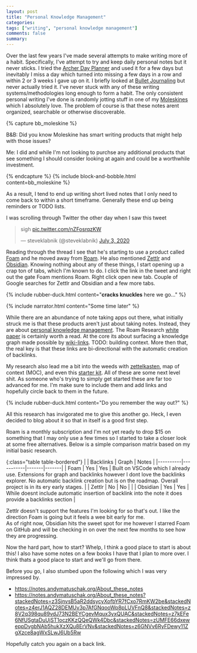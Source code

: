 ```yaml
---
layout: post
title: "Personal Knowledge Management"
categories: 
tags: ["writing", "personal knowledge management"]
comments: false
summary: 
---
```


Over the last few years I've made several attempts to make writing more of a habit. 
Specifically, I've attempt to try and keep daily personal notes but it never sticks. 
I tried the [Archer Day Planner](http://www.theactivesystem.com/users-guide) and used it for a few days but inevitably I miss a day which turned into missing a few days in a row and within 2 or 3 weeks I gave up on it. 
I briefly looked at [Bullet Journaling](https://bulletjournal.com/) but never actually tried it. 
I've never stuck with any of these writing systems/methodologies long enough to form a habit.
The only consistent personal writing I've done is randomly jotting stuff in one of my [Moleskines](https://us.moleskine.com/notebooks/classic/0201-2) which I absolutely love. 
The problem of course is that these notes arent organized, searchable or otherwise discoverable. 

{% capture bb_moleskine %}
<p>B&B: Did you know Moleskine has smart writing products that might help with those issues?</p>
<p>Me: I did and while I'm not looking to purchse any additional products that see something I should consider looking at again and could be a worthwhile investment.</p>
{% endcapture %}
{% include block-and-bobble.html content=bb_moleskine %}

As a result, I tend to end up writing short lived notes that I only need to come back to within a short timeframe. 
Generally these end up being reminders or TODO lists.

I was scrolling through Twitter the other day when I saw this tweet

<blockquote class="twitter-tweet"><p lang="en" dir="ltr">sigh <a href="https://t.co/nZFosrqzKW">pic.twitter.com/nZFosrqzKW</a></p>&mdash; steveklabnik (@steveklabnik) <a href="https://twitter.com/steveklabnik/status/1279141392800010240?ref_src=twsrc%5Etfw">July 3, 2020</a></blockquote> <script async src="https://platform.twitter.com/widgets.js" charset="utf-8"></script>

Reading through the thread I see that he's starting to use a product called [Foam](https://foambubble.github.io/foam/) and he moved away from [Roam](https://roamresearch.com/). 
He also mentioned [Zettlr](https://www.zettlr.com/) and [Obsidian](https://obsidian.md/).
Knowing nothing about any of these things, I start opening up a crap ton of tabs, which I'm known to do. 
I click the link in the tweet and right out the gate Foam mentions Roam. 
Right click open new tab. 
Couple of Google searches for Zettlr and Obsidian and a few more tabs.

{% include rubber-duck.html content="<b>cracks knuckles</b> here we go..." %}

{% include narrator.html content="Some time later" %}

While there are an abundance of note taking apps out there, what initially struck me is that these products aren't just about taking notes. 
Instead, they are about [personal knowledge management](https://en.wikipedia.org/wiki/Personal_knowledge_management). 
The Roam Research [white paper](https://roamresearch.com/#/app/help/page/Vu1MmjinS) is certainly worth a read. 
At the core its about surfacing a knowledge graph made possible by [wiki-links](https://en.wikipedia.org/wiki/Help:Link). TODO: building context.
More then that, the real key is that these links are bi-directional with the automatic creation of backlinks.  
<!-- TODO: Flush this out a bit more.  -->

My research also lead me a bit into the weeds with [zettelkasten](https://zettelkasten.de/), map of context (MOC), and even this [starter kit](https://forum.obsidian.md/t/imf-v3-advanced-starter-kit/390).
All of these are some next level shit. 
As someone who's trying to simply get started these are far too advanced for me. 
I'm make sure to include them and add links and hopefully circle back to them in the future.

{% include rubber-duck.html content="Do you remember the way out?" %}

All this research has invigorated me to give this another go. 
Heck, I even decided to blog about it so that in itself is a good first step.

Roam is a monthly subscription and I'm not yet ready to drop $15 on something that I may only use a few times so I started to take a closer look at some free alternatives. 
Below is a simple comparison matrix based on my initial basic research.

{:class="table table-bordered"}
|          | Backlinks | Graph | Notes |
|----------|-----------|-------|-------|
| Foam     | Yes       | Yes   |  Built on VSCode which I already use. Extensions for graph and backlinks however I dont love the backlinks explorer. No automatic backlink creation but is on the roadmap. Overall project is in its ery early stages. |
| Zettlr   | No        | No    |       |
| Obsidian | Yes       | Yes   | While doesnt include automatic insertion of backlink into the note it does provide a backlinks section |

Zettlr doesn't support the features I'm looking for so that's out. 
I like the direction Foam is going but it feels a wee bit early for me.  
As of right now, Obsidian hits the sweet spot for me however I starred Foam on GitHub and will be checking in on over the next few months to see how they are progressing. 

Now the hard part, how to start? 
Whelp, I think a good place to start is about this!
I also have some notes on a few books I have that I plan to more over. 
I think thats a good place to start and we'll go from there.

Before you go, I also stumbed upon the following which I was very impressed by. 
- https://notes.andymatuschak.org/About_these_notes
- https://notes.andymatuschak.org/About_these_notes?stackedNotes=z3SjnvsB5aR2ddsycyXofbYR7fCxo7RmKW2be&stackedNotes=z4erJ1AQZ28DEMUv3p7AfGNqooWp8pLUVFnQ8&stackedNotes=z8V2q398qu89vdJ73N2BEYCgevMqux3yxQUAC&stackedNotes=z7kEFe6NfUSgtaDuUjST1oczKKzQQeQWk4Dbc&stackedNotes=zUMFE66dxeweppDvgbNAb5hukXzXQu8ErVNv&stackedNotes=z6GNVv6RyFDewy11ZgXzce8agWxSLwJ6Ub5Rw

Hopefully catch you again on a back link.